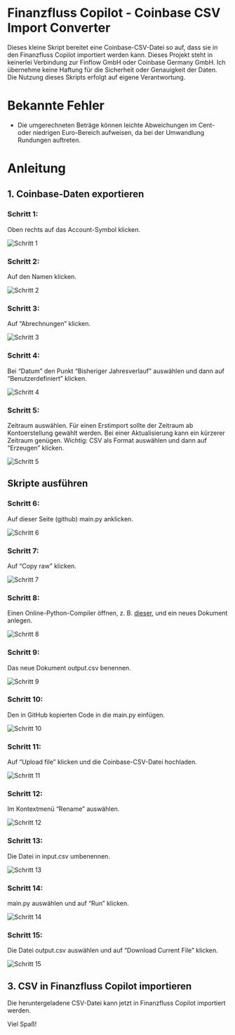 # Finanzfluss Copilot - Coinbase CSV Import Converter

Dieses kleine Skript bereitet eine Coinbase-CSV-Datei so auf, dass sie in den Finanzfluss Copilot importiert werden kann. Dieses Projekt steht in keinerlei Verbindung zur Finflow GmbH oder Coinbase Germany GmbH. Ich übernehme keine Haftung für die Sicherheit oder Genauigkeit der Daten. Die Nutzung dieses Skripts erfolgt auf eigene Verantwortung.

# Bekannte Fehler

- Die umgerechneten Beträge können leichte Abweichungen im Cent- oder niedrigen Euro-Bereich aufweisen, da bei der Umwandlung Rundungen auftreten.

# Anleitung

## 1. Coinbase-Daten exportieren

### Schritt 1:
Oben rechts auf das Account-Symbol klicken.

![Schritt 1](/img/1.png)

### Schritt 2:
Auf den Namen klicken.

![Schritt 2](/img/2.png)

### Schritt 3:
Auf “Abrechnungen” klicken.

![Schritt 3](/img/3.png)

### Schritt 4:
Bei “Datum” den Punkt “Bisheriger Jahresverlauf” auswählen und dann auf “Benutzerdefiniert” klicken.

![Schritt 4](/img/4.png)

### Schritt 5:
Zeitraum auswählen. Für einen Erstimport sollte der Zeitraum ab Kontoerstellung gewählt werden. Bei einer Aktualisierung kann ein kürzerer Zeitraum genügen. Wichtig: CSV als Format auswählen und dann auf “Erzeugen” klicken.

![Schritt 5](/img/5.png)

## Skripte ausführen

### Schritt 6:
Auf dieser Seite (github) main.py anklicken.

![Schritt 6](/img/6.png)

### Schritt 7:

Auf “Copy raw” klicken.

![Schritt 7](/img/7.png)

### Schritt 8:
Einen Online-Python-Compiler öffnen, z. B. [dieser](https://www.onlinegdb.com/online_python_compiler#), und ein neues Dokument anlegen.

![Schritt 8](/img/8.png)

### Schritt 9:
Das neue Dokument output.csv benennen.

![Schritt 9](/img/9.png)

### Schritt 10:
Den in GitHub kopierten Code in die main.py einfügen.

![Schritt 10](/img/10.png)

### Schritt 11:
Auf “Upload file” klicken und die Coinbase-CSV-Datei hochladen.

![Schritt 11](/img/11.png)

### Schritt 12:
Im Kontextmenü “Rename” auswählen.

![Schritt 12](/img/12.png)

### Schritt 13:
Die Datei in input.csv umbenennen.

![Schritt 13](/img/13.png)

### Schritt 14:
main.py auswählen und auf “Run” klicken.

![Schritt 14](/img/14.png)

### Schritt 15:
Die Datei output.csv auswählen und auf “Download Current File” klicken.

![Schritt 15](/img/15.png)

## 3. CSV in Finanzfluss Copilot importieren

Die heruntergeladene CSV-Datei kann jetzt in Finanzfluss Copilot importiert werden.

Viel Spaß!